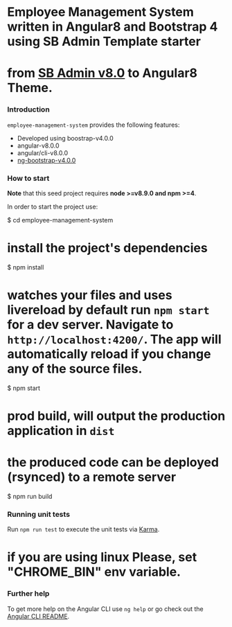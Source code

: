 # Employee Management System written in Angular8 and Bootstrap 4 using SB Admin Template starter

# from [SB Admin v8.0](http://startbootstrap.com/template-overviews/sb-admin-2/) to Angular8 Theme.

### Introduction

`employee-management-system` provides the following features:

-   Developed using boostrap-v4.0.0
-   angular-v8.0.0
-   angular/cli-v8.0.0
-   [ng-bootstrap-v4.0.0](https://github.com/ng-bootstrap/)

### How to start

**Note** that this seed project requires **node >=v8.9.0 and npm >=4**.

In order to start the project use:

\$ cd employee-management-system

# install the project's dependencies

\$ npm install

# watches your files and uses livereload by default run `npm start` for a dev server. Navigate to `http://localhost:4200/`. The app will automatically reload if you change any of the source files.

\$ npm start

# prod build, will output the production application in `dist`

# the produced code can be deployed (rsynced) to a remote server

\$ npm run build

### Running unit tests

Run `npm run test` to execute the unit tests via [Karma](https://karma-runner.github.io).

# if you are using linux Please, set "CHROME_BIN" env variable.  

### Further help

To get more help on the Angular CLI use `ng help` or go check out the [Angular CLI README](https://github.com/angular/angular-cli/blob/master/README.md).
```
